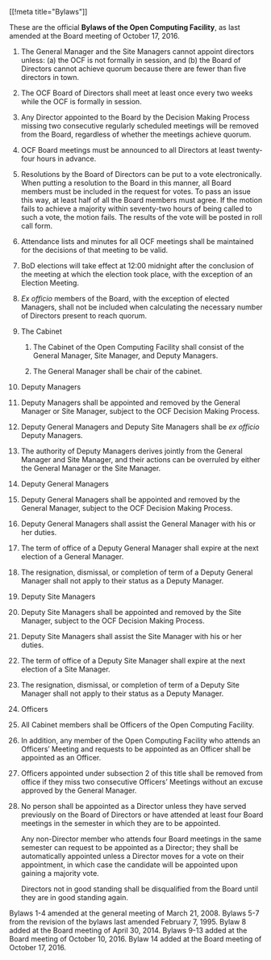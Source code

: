 [[!meta title="Bylaws"]]


These are the official **Bylaws of the Open Computing Facility**, as last amended at the Board meeting of October 17, 2016.

1. The General Manager and the Site Managers cannot appoint directors unless: (a) the OCF is not formally in session, and (b) the Board of Directors cannot achieve quorum because there are fewer than five directors in town.

2. The OCF Board of Directors shall meet at least once every two weeks while the OCF is formally in session.

3. Any Director appointed to the Board by the Decision Making Process missing two consecutive regularly scheduled meetings will be removed from the Board, regardless of whether the meetings achieve quorum.

4. OCF Board meetings must be announced to all Directors at least twenty-four hours in advance.

5. Resolutions by the Board of Directors can be put to a vote electronically. When putting a resolution to the Board in this manner, all Board members must be included in the request for votes. To pass an issue this way, at least half of all the Board members must agree. If the motion fails to achieve a majority within seventy-two hours of being called to such a vote, the motion fails. The results of the vote will be posted in roll call form.

6. Attendance lists and minutes for all OCF meetings shall be maintained for the decisions of that meeting to be valid.

7. BoD elections will take effect at 12:00 midnight after the conclusion of the meeting at which the election took place, with the exception of an Election Meeting.

8. _Ex officio_ members of the Board, with the exception of elected Managers, shall not be included when calculating the necessary number of Directors present to reach quorum.

9. The Cabinet

   1. The Cabinet of the Open Computing Facility shall consist of the General Manager, Site Manager, and Deputy Managers.

   2. The General Manager shall be chair of the cabinet.

10. Deputy Managers

   1. Deputy Managers shall be appointed and removed by the General Manager or Site Manager, subject to the OCF Decision Making Process.

   2. Deputy General Managers and Deputy Site Managers shall be _ex officio_ Deputy Managers.

   3. The authority of Deputy Managers derives jointly from the General Manager and Site Manager, and their actions can be overruled by either the General Manager or the Site Manager.

11. Deputy General Managers

   1. Deputy General Managers shall be appointed and removed by the General Manager, subject to the OCF Decision Making Process.

   2. Deputy General Managers shall assist the General Manager with his or her duties.

   3. The term of office of a Deputy General Manager shall expire at the next election of a General Manager.

   4. The resignation, dismissal, or completion of term of a Deputy General Manager shall not apply to their status as a Deputy Manager.

12. Deputy Site Managers

   1. Deputy Site Managers shall be appointed and removed by the Site Manager, subject to the OCF Decision Making Process.

   2. Deputy Site Managers shall assist the Site Manager with his or her duties.

   3. The term of office of a Deputy Site Manager shall expire at the next election of a Site Manager.

   4. The resignation, dismissal, or completion of term of a Deputy Site Manager shall not apply to their status as a Deputy Manager.

13. Officers

   1. All Cabinet members shall be Officers of the Open Computing Facility.

   2. In addition, any member of the Open Computing Facility who attends an Officers’ Meeting and requests to be appointed as an Officer shall be appointed as an Officer.

   3. Officers appointed under subsection 2 of this title shall be removed from office if they miss two consecutive Officers’ Meetings without an excuse approved by the General Manager.

14. No person shall be appointed as a Director unless they have served previously on the Board of Directors or have attended at least four Board meetings in the semester in which they are to be appointed.

    Any non-Director member who attends four Board meetings in the same semester can request to be appointed as a Director; they shall be automatically appointed unless a Director moves for a vote on their appointment, in which case the candidate will be appointed upon gaining a majority vote.

    Directors not in good standing shall be disqualified from the Board until they are in good standing again.

Bylaws 1-4 amended at the general meeting of March 21, 2008. Bylaws 5-7 from the revision of the bylaws last amended February 7, 1995. Bylaw 8 added at the Board meeting of April 30, 2014. Bylaws 9-13 added at the Board meeting of October 10, 2016. Bylaw 14 added at the Board meeting of October 17, 2016.
